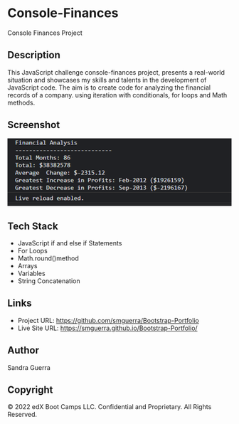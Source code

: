 # Console-Finances


Console Finances Project



## Description 


This JavaScript challenge console-finances project, presents a real-world situation and showcases my skills and talents in the development of JavaScript code. The aim is to create code for analyzing the financial records of a company. using iteration with conditionals, for loops and Math methods.



## Screenshot


![](./images/screenshot.png)



## Tech Stack


- JavaScript if and else if Statements
- For Loops
- Math.round()method
- Arrays
- Variables
- String Concatenation


## Links


- Project URL:  https://github.com/smguerra/Bootstrap-Portfolio
- Live Site URL:  https://smguerra.github.io/Bootstrap-Portfolio/


## Author

Sandra Guerra


## Copyright

© 2022 edX Boot Camps LLC. Confidential and Proprietary. All Rights Reserved.